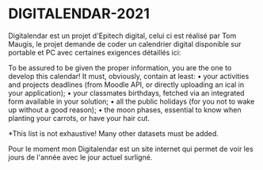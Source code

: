 # DIGITALENDAR-2021
Digitalendar est un projet d'Epitech digital, celui ci est réalisé par Tom Maugis,
le projet demande de coder un calendrier digital disponible sur portable et PC avec certaines exigences détaillés ici:

To be assured to be given the proper information, you are the one to develop this calendar!
It must, obviously, contain at least:
• your activities and projects deadlines (from Moodle API, or directly uploading an ical in your application);
• your classmates birthdays, fetched via an integrated form available in your solution;
• all the public holidays (for you not to wake up without a good reason);
• the moon phases, essential to know when planting your carrots, or have your hair cut.

*This list is not exhaustive! Many other datasets must be added.

Pour le moment mon Digitalendar est un site internet qui permet de voir les jours de l'année avec le jour actuel surligné.
